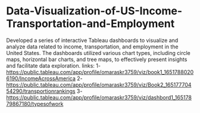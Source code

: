 # Data-Visualization-of-US-Income-Transportation-and-Employment
Developed a series of interactive Tableau dashboards to visualize and analyze data related to income, transportation, and employment in the United States. The dashboards utilized various chart types, including circle maps, horizontal bar charts, and tree maps, to effectively present insights and facilitate data exploration.
links:
1-https://public.tableau.com/app/profile/omaraskr3759/viz/book1_16517880206190/IncomeAcrossAmerica
2-https://public.tableau.com/app/profile/omaraskr3759/viz/Book2_16517770454290/transportionrankings
3-https://public.tableau.com/app/profile/omaraskr3759/viz/dashbord1_16517879867180/typesofwork
